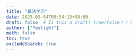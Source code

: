```yaml
---
title: "算法学习"
date: 2025-03-04T09:54:15+08:00
draft: false  # Is this a draft? true/false！！！
author: ["Yeelight"]
math: false
toc: true
excludeSearch: true
---
```

